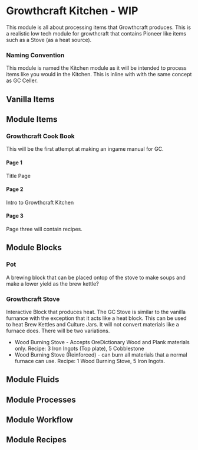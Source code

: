 # Growthcraft Kitchen - WIP

This module is all about processing items that Growthcraft produces. This is a realistic low tech module for growthcraft that contains Pioneer like items such as a Stove (as a heat source).

### Naming Convention

This module is named the Kitchen module as it will be intended to process items like you would in the Kitchen. This is inline with with the same concept as GC Celler.

## Vanilla Items

## Module Items

### Growthcraft Cook Book

This will be the first attempt at making an ingame manual for GC. 

#### Page 1 

Title Page

#### Page 2

Intro to Growthcraft Kitchen

#### Page 3

Page three will contain recipes.

## Module Blocks

### Pot

A brewing block that can be placed ontop of the stove to make soups and make a lower yield as the brew kettle?

### Growthcraft Stove

Interactive Block that produces heat. The GC Stove is similar to the vanilla furnance with the exception that it acts like a heat block. This can be used to heat Brew Kettles and Culture Jars. It will not convert materials like a furnace does. There will be two variations. 

* Wood Burning Stove - Accepts OreDictionary Wood and Plank materials only. Recipe: 3 Iron Ingots (Top plate), 5 Cobblestone
* Wood Burning Stove (Reinforced) - can burn all materials that a normal furnace can use. Recipe: 1 Wood Burning Stove, 5 Iron Ingots.

## Module Fluids

## Module Processes

## Module Workflow

## Module Recipes


